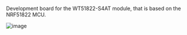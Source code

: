 Development board for the WT51822-S4AT module, that is based on the NRF51822 MCU.

![image](https://github.com/brrastak/nrf51_devboard/assets/54371570/1db8b7c5-60c4-4ae1-8f48-c68ec579edd6)
